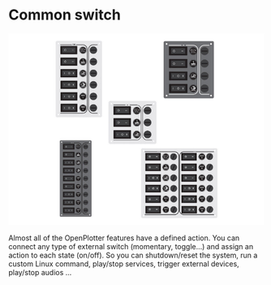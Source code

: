 # Common switch

![](panels.png)

Almost all of the OpenPlotter features have a defined action. You can connect any type of external switch (momentary, toggle...) and assign an action to each state (on/off). So you can shutdown/reset the system, run a custom Linux command, play/stop services, trigger external devices, play/stop audios ...